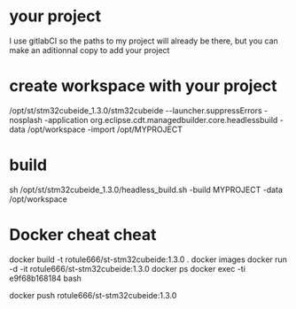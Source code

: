 
# your project

I use gitlabCI so the paths to my project will already be there, but you can make an aditionnal copy to add your project

# create workspace with your project

/opt/st/stm32cubeide_1.3.0/stm32cubeide --launcher.suppressErrors -nosplash -application org.eclipse.cdt.managedbuilder.core.headlessbuild -data /opt/workspace -import /opt/MYPROJECT

# build

sh /opt/st/stm32cubeide_1.3.0/headless_build.sh -build MYPROJECT -data /opt/workspace

# Docker cheat cheat
docker build -t rotule666/st-stm32cubeide:1.3.0 .
docker images
docker run -d -it rotule666/st-stm32cubeide:1.3.0
docker ps
docker exec -ti e9f68b168184 bash

docker push rotule666/st-stm32cubeide:1.3.0

